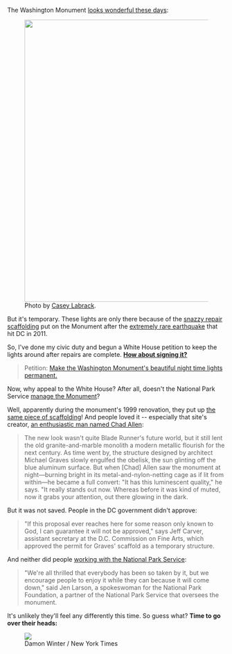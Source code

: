 The Washington Monument [looks wonderful these days](http://www.flickr.com/search/?q=washington%20monument%20scaffolding%20night):

<figure>
<a href="http://www.flickr.com/photos/casey-labrack/9605852676/" target="_blank">
<img src="https://konklone.com/assets/images/washington-monument.jpg" class="block" width="650" />
</a>
<figcaption>Photo by <a href="http://www.flickr.com/photos/casey-labrack/9605852676/">Casey Labrack</a>.</figcaption>
</figure>

But it's temporary. These lights are only there because of the [snazzy repair scaffolding](http://www.theatlanticcities.com/arts-and-lifestyle/2013/07/earthquake-damaged-washington-monument-looks-really-snazzy-night-now/6143/) put on the Monument after the [extremely rare earthquake](http://articles.washingtonpost.com/2012-08-23/local/35493077_1_earthquake-damage-pyramidion-louisa-county) that hit DC in 2011.

So, I've done my civic duty and begun a White House petition to keep the lights around after repairs are complete. **[How about signing it?](https://petitions.whitehouse.gov/petition/make-washington-monuments-beautiful-night-time-lights-permanent/265ZhbLD)**

> Petition: [Make the Washington Monument's beautiful night time lights permanent.](https://petitions.whitehouse.gov/petition/make-washington-monuments-beautiful-night-time-lights-permanent/265ZhbLD)

Now, why appeal to the White House? After all, doesn't the National Park Service [manage the Monument](http://www.nps.gov/wamo/index.htm)?

Well, apparently during the monument's 1999 renovation, they put up [the same piece of scaffolding](https://web.archive.org/web/19991014014106/http://www.keepitcovered.org/)! And people loved it -- especially that site's creator, [an enthusiastic man named Chad Allen](http://www.washingtoncitypaper.com/articles/17247/know-when-to-scaffold-em):

> The new look wasn't quite Blade Runner's future world, but it still lent the old granite-and-marble monolith a modern metallic flourish for the next century. As time went by, the structure designed by architect Michael Graves slowly engulfed the obelisk, the sun glinting off the blue aluminum surface. But when [Chad] Allen saw the monument at night—burning bright in its metal-and-nylon-netting cage as if lit from within—he became a full convert: "It has this luminescent quality," he says. "It really stands out now. Whereas before it was kind of muted, now it grabs your attention, out there glowing in the dark.

But it was not saved. People in the DC government didn't approve:

> "If this proposal ever reaches here for some reason only known to God, I can guarantee it will not be approved," says Jeff Carver, assistant secretary at the D.C. Commission on Fine Arts, which approved the permit for Graves' scaffold as a temporary structure.

And neither did people [working with the National Park Service](http://articles.philly.com/1999-05-27/news/25514828_1_scaffolding-washington-monument-postmodern):

> "We're all thrilled that everybody has been so taken by it, but we encourage people to enjoy it while they can because it will come down," said Jen Larson, a spokeswoman for the National Park Foundation, a partner of the National Park Service that oversees the monument.

It's unlikely they'll feel any differently this time. So guess what? **Time to go over their heads:**

<figure>
<a href="https://petitions.whitehouse.gov/petition/make-washington-monuments-beautiful-night-time-lights-permanent/265ZhbLD" target="_blank">
<img src="https://konklone.com/assets/images/obama-austere.jpg" class="block" />
</a>
<figcaption>Damon Winter / New York Times</figcaption>
</figure>